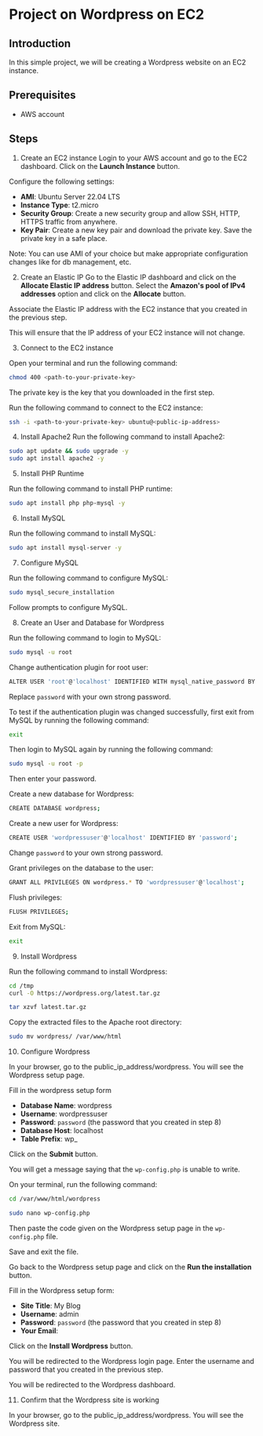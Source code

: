 # Project on Wordpress on EC2

## Introduction
In this simple project, we will be creating a Wordpress website on an EC2 instance. 

## Prerequisites
- AWS account

## Steps
1. Create an EC2 instance
Login to your AWS account and go to the EC2 dashboard. Click on the **Launch Instance** button.

Configure the following settings:
- **AMI**: Ubuntu Server 22.04 LTS
- **Instance Type**: t2.micro
- **Security Group**: Create a new security group and allow SSH, HTTP, HTTPS traffic from anywhere.
- **Key Pair**: Create a new key pair and download the private key. Save the private key in a safe place.

Note: You can use AMI of your choice but make appropriate configuration changes like for db management, etc.

2. Create an Elastic IP
Go to the Elastic IP dashboard and click on the **Allocate Elastic IP address** button. Select the **Amazon's pool of IPv4 addresses** option and click on the **Allocate** button.

Associate the Elastic IP address with the EC2 instance that you created in the previous step.

This will ensure that the IP address of your EC2 instance will not change.

3. Connect to the EC2 instance

Open your terminal and run the following command:

```bash
chmod 400 <path-to-your-private-key>
```
The private key is the key that you downloaded in the first step.

Run the following command to connect to the EC2 instance:

```bash
ssh -i <path-to-your-private-key> ubuntu@<public-ip-address>
```

4. Install Apache2
Run the following command to install Apache2:

```bash
sudo apt update && sudo upgrade -y
sudo apt install apache2 -y
```

5. Install PHP Runtime

Run the following command to install PHP runtime:

```bash
sudo apt install php php-mysql -y
```

6. Install MySQL

Run the following command to install MySQL:

```bash
sudo apt install mysql-server -y
```

7. Configure MySQL

Run the following command to configure MySQL:

```bash
sudo mysql_secure_installation
```

Follow prompts to configure MySQL.

8. Create an User and Database for Wordpress

Run the following command to login to MySQL:

```bash
sudo mysql -u root 
```

Change authentication plugin for root user:

```bash
ALTER USER 'root'@'localhost' IDENTIFIED WITH mysql_native_password BY 'password';
```

Replace `password` with your own strong password.

To test if the authentication plugin was changed successfully, first exit from MySQL by running the following command:
```bash 
exit
```

Then login to MySQL again by running the following command:
```bash
sudo mysql -u root -p
```
Then enter your password.

Create a new database for Wordpress:

```bash
CREATE DATABASE wordpress;
```

Create a new user for Wordpress:

```bash
CREATE USER 'wordpressuser'@'localhost' IDENTIFIED BY 'password';
```
Change `password` to your own strong password.

Grant privileges on the database to the user:

```bash
GRANT ALL PRIVILEGES ON wordpress.* TO 'wordpressuser'@'localhost';
```

Flush privileges:

```bash
FLUSH PRIVILEGES;
```

Exit from MySQL:

```bash
exit
```

9. Install Wordpress

Run the following command to install Wordpress:

```bash
cd /tmp
curl -O https://wordpress.org/latest.tar.gz

tar xzvf latest.tar.gz
```

Copy the extracted files to the Apache root directory:

```bash
sudo mv wordpress/ /var/www/html
```

10. Configure Wordpress

In your browser, go to the public_ip_address/wordpress. You will see the Wordpress setup page.

Fill in the wordpress setup form 

- **Database Name**: wordpress
- **Username**: wordpressuser
- **Password**: `password` (the password that you created in step 8)
- **Database Host**: localhost
- **Table Prefix**: wp_

Click on the **Submit** button.

You will get a message saying that the `wp-config.php` is unable to write.

On your terminal, run the following command:

```bash
cd /var/www/html/wordpress

sudo nano wp-config.php
```
Then paste the code given on the Wordpress setup page in the `wp-config.php` file.

Save and exit the file.

Go back to the Wordpress setup page and click on the **Run the installation** button.

Fill in the Wordpress setup form:

- **Site Title**: My Blog
- **Username**: admin
- **Password**: `password` (the password that you created in step 8)
- **Your Email**:

Click on the **Install Wordpress** button.

You will be redirected to the Wordpress login page. Enter the username and password that you created in the previous step.

You will be redirected to the Wordpress dashboard.

11. Confirm that the Wordpress site is working

In your browser, go to the public_ip_address/wordpress. You will see the Wordpress site.

